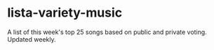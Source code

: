 # lista-variety-music
A list of this week's top 25 songs based on public and private voting. Updated weekly.
